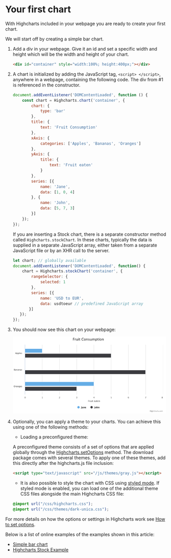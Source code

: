 Your first chart
===

With Highcharts included in your webpage you are ready to create your first chart.

We will start off by creating a simple bar chart.

1.  Add a div in your webpage. Give it an id and set a specific width and height which will be the width and height of your chart.

    ```html
    <div id="container" style="width:100%; height:400px;"></div>
    ```

2.  A chart is initialized by adding the JavaScript tag, `<script> </script>`, anywhere in a webpage, containing the following code. The div from #1 is referenced in the constructor.

    ```js
    document.addEventListener('DOMContentLoaded', function () {
        const chart = Highcharts.chart('container', {
            chart: {
                type: 'bar'
            },
            title: {
                text: 'Fruit Consumption'
            },
            xAxis: {
                categories: ['Apples', 'Bananas', 'Oranges']
            },
            yAxis: {
                title: {
                    text: 'Fruit eaten'
                }
            },
            series: [{
                name: 'Jane',
                data: [1, 0, 4]
            }, {
                name: 'John',
                data: [5, 7, 3]
            }]
        });
    });
    ```

    If you are inserting a Stock chart, there is a separate constructor method called `Highcharts.stockChart`. In these charts, typically the data is supplied in a separate JavaScript array, either taken from a separate JavaScript file or by an XHR call to the server.

    ```js
    let chart; // globally available
    document.addEventListener('DOMContentLoaded', function() {
        chart = Highcharts.stockChart('container', {
            rangeSelector: {
                selected: 1
            },
            series: [{
                name: 'USD to EUR',
                data: usdtoeur // predefined JavaScript array
           }]
       });
    });
    ```
3.  You should now see this chart on your webpage:

    ![bar-fruit-consumption.png](bar-fruit-consumption.png)

4.  Optionally, you can apply a theme to your charts. You can achieve this using one of the following methods:
    * Loading a preconfigured theme:

    A preconfigured theme consists of a set of options that are applied globally through the [Highcharts.setOptions](https://api.highcharts.com/class-reference/Highcharts#.setOptions) method. The download package comes with several themes. To apply one of these themes, add this directly after the highcharts.js file inclusion:

    ```html
    <script type="text/javascript" src="/js/themes/gray.js"></script>
    ```

    * It is also possible to style the chart with CSS using [styled mode](https://www.highcharts.com/docs/chart-design-and-style/style-by-css).
    If styled mode is enabled, you can load one of the additional theme CSS files alongside the main Highcharts CSS file:
    ```css
    @import url("/css/highcharts.css");
    @import url("/css/themes/dark-unica.css");
    ```


For more details on how the options or settings in Highcharts work see [How to set options](https://highcharts.com/docs/getting-started/how-to-set-options).

Below is a list of online examples of the examples shown in this article:

*   [Simple bar chart](https://jsfiddle.net/gh/get/library/pure/highcharts/highcharts/tree/main/samples/highcharts/docs/simple-bar/)
*   [Highcharts Stock Example](https://jsfiddle.net/gh/get/library/pure/highcharts/highcharts/tree/main/samples/stock/demo/basic-line/)
